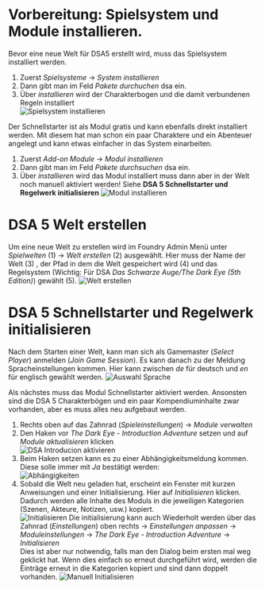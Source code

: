 # Vorbereitung: Spielsystem und Module installieren.
Bevor eine neue Welt für DSA5 erstellt wird, muss das Spielsystem installiert werden. 
1. Zuerst *Spielsysteme* -> *System installieren*
2. Dann gibt man im Feld *Pakete durchuchen* dsa ein.
3. Über *installieren* wird der Charakterbogen und die damit verbundenen Regeln installiert  
![Spielsystem installieren](https://user-images.githubusercontent.com/80099175/111484055-aec38e00-8735-11eb-9c3c-670bdc66fbf5.png)
 
Der Schnellstarter ist als Modul gratis und kann ebenfalls direkt installiert werden. Mit diesem hat man schon ein paar Charaktere und ein Abenteuer angelegt 
und kann etwas einfacher in das System einarbeiten.
1. Zuerst *Add-on Module* -> *Modul installieren*
2. Dann gibt man im Feld *Pakete durchsuchen* dsa ein.
3. Über *installieren* wird das Modul installiert muss dann aber in der Welt noch manuell aktiviert werden! Siehe **DSA 5 Schnellstarter und Regelwerk initialisieren**
![Modul installieren](https://user-images.githubusercontent.com/80099175/111478613-86856080-8730-11eb-9e8e-05978534ad63.png)  

# DSA 5 Welt erstellen
Um eine neue Welt zu erstellen wird im Foundry Admin Menü unter *Spielwelten* (1) -> *Welt erstellen* (2) ausgewählt.
Hier muss der Name der Welt (3) , der Pfad in dem die Welt gespeichert wird (4) und das Regelsystem 
(Wichtig: Für DSA *Das Schwarze Auge/The Dark Eye (5th Edition)*) gewählt (5).
![Welt erstellen](https://user-images.githubusercontent.com/80099175/111475867-d282d600-872d-11eb-814f-79482293ad78.png)

# DSA 5 Schnellstarter und Regelwerk initialisieren
Nach dem Starten einer Welt, kann man sich als Gamemaster (*Select Player*) anmelden (*Join Game Session*).
Es kann danach zu der Meldung Spracheinstellungen kommen. Hier kann zwischen *de* für deutsch und *en* für englisch gewählt werden.
![Auswahl Sprache](https://user-images.githubusercontent.com/80099175/111479150-001d4e80-8731-11eb-9b5c-753ad24bd892.png)

Als nächstes muss das Modul Schnellstarter aktiviert werden. Ansonsten sind die DSA 5 Charakterbögen und ein paar Kompendiuminhalte zwar vorhanden, 
aber es muss alles neu aufgebaut werden.
1. Rechts oben auf das Zahnrad (*Spieleinstellungen*) -> *Module verwalten*
2. Den Haken vor *The Dark Eye - Introduction Adventure* setzen und auf *Module aktualisieren* klicken  
![DSA Introducion aktivieren](https://user-images.githubusercontent.com/80099175/111480273-1aa3f780-8732-11eb-941c-07547fe1f1b3.png)
3. Beim Haken setzen kann es zu einer Abhängigkeitsmeldung kommen. Diese solle immer mit *Ja* bestätigt werden:  
![Abhängigkeiten](https://user-images.githubusercontent.com/80099175/111480895-bd5c7600-8732-11eb-8fe8-554389cd4839.png)
4. Sobald die Welt neu geladen hat, erscheint ein Fenster mit kurzen Anweisungen und einer Initialisierung. Hier auf *Initialisieren* klicken. 
Dadurch werden alle Inhalte des Moduls in die jeweiligen Kategorien (Szenen, Akteure, Notizen, usw.) kopiert.  
![Initialisieren](https://user-images.githubusercontent.com/80099175/111483176-db2ada80-8734-11eb-9600-5dc837899aa4.png)
Die initialisierung kann auch Wiederholt werden über das Zahnrad (*Einstellungen*) oben rechts -> *Einstellungen anpassen* -> *Moduleinstellungen* 
-> *The Dark Eye - Introduction Adventure* -> *Initialisieren*  
Dies ist aber nur notwendig, falls man den Dialog beim ersten mal weg geklickt hat. 
Wenn dies einfach so erneut durchgeführt wird, werden die Einträge erneut in die Kategorien kopiert und sind dann doppelt vorhanden.
![Manuell Initialisieren](https://user-images.githubusercontent.com/80099175/111482945-a7e84b80-8734-11eb-8ed0-247b453de842.png)
